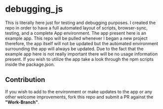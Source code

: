 # debugging_js
This is literally here just for testing and debugging purposes. I created the repo in order to have a full automated layout of scripts, browser-sync, testing, and a complete App environment. The app present here is an example app. This repo will be pulled whenever I began a new project therefore, the app itself will not be updated but the automated environment surrounding the app will always be updated. Due to the fact that the example app here is not really important there will be no usage information present. If you wish to utilize the app take a look through the npm scripts inside the package.json.
## Contribution 
If you wish to add to the environment or make updates to the app or any other welcome improvements, fork this repo and submit a PR against the **"Work-Branch"**.
